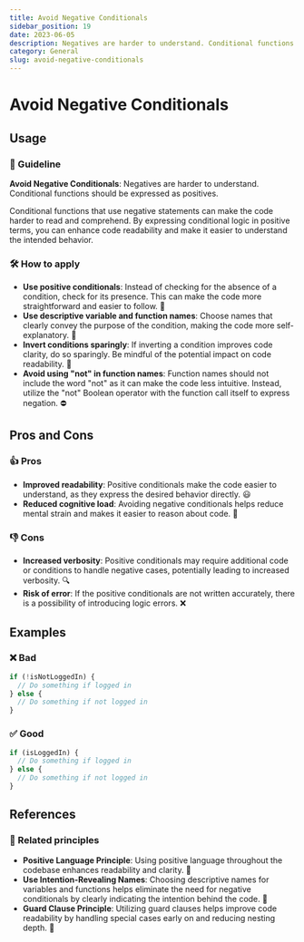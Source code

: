 ```yaml
---
title: Avoid Negative Conditionals
sidebar_position: 19
date: 2023-06-05
description: Negatives are harder to understand. Conditional functions should be expressed as positives every time.
category: General
slug: avoid-negative-conditionals
---
```

# Avoid Negative Conditionals

## Usage
### 📝 Guideline
**Avoid Negative Conditionals**: Negatives are harder to understand. Conditional functions should be expressed as positives.

Conditional functions that use negative statements can make the code harder to read and comprehend. By expressing conditional logic in positive terms, you can enhance code readability and make it easier to understand the intended behavior.

### 🛠️ How to apply
- **Use positive conditionals**: Instead of checking for the absence of a condition, check for its presence. This can make the code more straightforward and easier to follow. 🐣
- **Use descriptive variable and function names**: Choose names that clearly convey the purpose of the condition, making the code more self-explanatory. 📛
- **Invert conditions sparingly**: If inverting a condition improves code clarity, do so sparingly. Be mindful of the potential impact on code readability. 🤏
- **Avoid using "not" in function names**: Function names should not include the word "not" as it can make the code less intuitive. Instead, utilize the "not" Boolean operator with the function call itself to express negation. ⛔️

## Pros and Cons

### 👍 Pros
- **Improved readability**: Positive conditionals make the code easier to understand, as they express the desired behavior directly. 😃
- **Reduced cognitive load**: Avoiding negative conditionals helps reduce mental strain and makes it easier to reason about code. 🧠

### 👎 Cons
- **Increased verbosity**: Positive conditionals may require additional code or conditions to handle negative cases, potentially leading to increased verbosity. 🔍
- **Risk of error**: If the positive conditionals are not written accurately, there is a possibility of introducing logic errors. ❌

## Examples

### ❌ Bad
```typescript
if (!isNotLoggedIn) {
  // Do something if logged in
} else {
  // Do something if not logged in
}
```

### ✅ Good
```typescript
if (isLoggedIn) {
  // Do something if logged in
} else {
  // Do something if not logged in
}
```

## References

### 🔀 Related principles
- **Positive Language Principle**: Using positive language throughout the codebase enhances readability and clarity. 🌟
- **Use Intention-Revealing Names**: Choosing descriptive names for variables and functions helps eliminate the need for negative conditionals by clearly indicating the intention behind the code. 📛
- **Guard Clause Principle**: Utilizing guard clauses helps improve code readability by handling special cases early on and reducing nesting depth. 🚧
